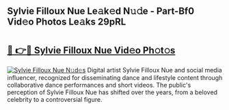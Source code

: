 ## Sylvie Filloux Nue Le𝚊k𝚎d N𝚞𝚍e - Part-Bf0 Vid𝚎o Photos Le𝚊ks 29pRL

# <h2><a href="http://fb2suz.evod.top/?m=Sylvie+Filloux+Nue">🔗 👉🔴 Sylvie Filloux Nue Vid𝚎o Ph𝚘t𝚘s</a></h2>

[![Sylvie Filloux Nue N𝚞d𝚎s](https://i.imgur.com/8V9OHl7.gif)](http://fb2suz.evod.top/?m=Sylvie+Filloux+Nue)
Digital artist Sylvie Filloux Nue and social media influencer, recognized for disseminating dance and lifestyle content through collaborative dance performances and short videos. The public's perception of Sylvie Filloux Nue has shifted over the years, from a beloved celebrity to a controversial figure. 
